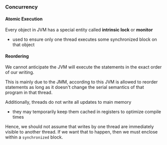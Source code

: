 ### Concurrency

#### Atomic Execution

Every object in JVM has a special entity called __intrinsic lock__ or __monitor__
* used to ensure only one thread executes some synchronized block on that object

#### Reordering

We cannot anticipate the JVM will execute the statements in the exact order of our writing.

This is mainly due to the JMM, according to this JVM is allowed to reorder statements as long as it doesn't change the serial semantics of that program in that thread.

Additionally, threads do not write all updates to main memory
* they may temporarily keep them cached in registers to optimize compile times

Hence, we should not assume that writes by one thread are immediately visible to another thread. If we want that to happen, then we must enclose within a `synchronized` block.

